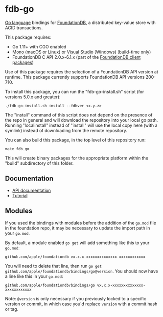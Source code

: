 fdb-go
======

[Go language](http://golang.org) bindings for [FoundationDB](https://apple.github.io/foundationdb/index.html#documentation), a distributed key-value store with ACID transactions.

This package requires:

- Go 1.11+ with CGO enabled
- [Mono](http://www.mono-project.com/) (macOS or Linux) or [Visual Studio](https://www.visualstudio.com/) (Windows)  (build-time only)
- FoundationDB C API 2.0.x-6.1.x (part of the [FoundationDB client packages](https://apple.github.io/foundationdb/downloads.html#c))

Use of this package requires the selection of a FoundationDB API version at runtime. This package currently supports FoundationDB API versions 200-710.

To install this package, you can run the "fdb-go-install.sh" script (for versions 5.0.x and greater):

    ./fdb-go-install.sh install --fdbver <x.y.z>

The "install" command of this script does not depend on the presence of the repo in general and will download the repository into
your local go path. Running "localinstall" instead of "install" will use the local copy here (with a symlink) instead
of downloading from the remote repository.

You can also build this package, in the top level of this repository run:

    make fdb_go

This will create binary packages for the appropriate platform within the "build" subdirectory of this folder.


Documentation
-------------

* [API documentation](https://godoc.org/github.com/apple/foundationdb/bindings/go/src/fdb)
* [Tutorial](https://apple.github.io/foundationdb/class-scheduling-go.html)

Modules
-------

If you used the bindings with modules before the addition of the `go.mod` file in the foundation repo,
it may be necessary to update the import path in your `go.mod`.

By default, a module enabled `go get` will add something like this to your `go.mod`:
    
    github.com/apple/foundationdb vx.x.x-xxxxxxxxxxxxxx-xxxxxxxxxxxx

You will need to delete that line, then run `go get github.com/apple/foundationdb/bindings/go@version`.
You should now have a line like this in your `go.mod`:

    github.com/apple/foundationdb/bindings/go vx.x.x-xxxxxxxxxxxxxx-xxxxxxxxxxxx

Note:  `@version` is only necessary if you previously locked to a 
specific version or commit, in which case you'd replace `version` with a commit hash or tag.
